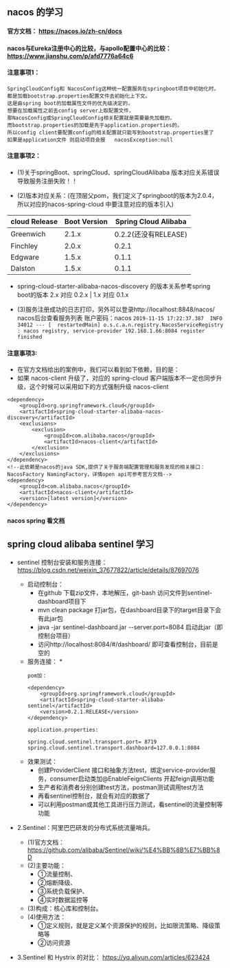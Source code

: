 
## nacos 的学习

#### 官方文档： https://nacos.io/zh-cn/docs

#### nacos与Eureka注册中心的比较，与apollo配置中心的比较： https://www.jianshu.com/p/afd7776a64c6

#### 注意事项1：
````
SpringCloudConfig和 NacosConfig这种统一配置服务在springboot项目中初始化时，
都是加载bootstrap.properties配置文件去初始化上下文。
这是由spring boot的加载属性文件的优先级决定的，
想要在加载属性之前去config server上取配置文件，
那NacosConfig或SpringCloudConfig相关配置就是需要最先加载的，
而bootstrap.properties的加载是先于application.properties的，
所以config client要配置config的相关配置就只能写到bootstrap.properties里了
如果是application文件 则启动项目会报   nacosException:null
````

#### 注意事项2：

* (1)关于springBoot、springCloud、springCloudAlibaba 版本对应关系错误导致服务注册失败！！

* (2)版本对应关系：(在顶层父pom，我们定义了springboot的版本为2.0.4，所以对应的nacos-spring-cloud 中要注意对应的版本引入)

|cloud Release |Boot Version|Spring Cloud Alibaba
|------|------|-----|
|Greenwich | 2.1.x | 0.2.2(还没有RELEASE)
|Finchley |	2.0.x |	0.2.1
|Edgware |	1.5.x |	0.1.1
|Dalston |	1.5.x |	0.1.1

* spring-cloud-starter-alibaba-nacos-discovery 的版本关系参考spring boot的版本 2.x 对应 0.2.x | 1.x 对应 0.1.x

* (3)服务注册成功的日志打印，另外可以登录http://localhost:8848/nacos/ nacos后台查看服务列表 账户密码：nacos
``
2019-11-15 17:22:37.387  INFO 34012 --- [  restartedMain] o.s.c.a.n.registry.NacosServiceRegistry  : nacos registry, service-provider 192.168.1.66:8084 register finished
``

#### 注意事项3:
* 在官方文档给出的案例中，我们可以看到如下依赖，目的是：
* 如果 nacos-client 升级了，对应的 spring-cloud 客户端版本不一定也同步升级，这个时候可以采用如下的方式强制升级 nacos-client

````
<dependency>
    <groupId>org.springframework.cloud</groupId>
    <artifactId>spring-cloud-starter-alibaba-nacos-discovery</artifactId>
    <exclusions>
        <exclusion>
            <groupId>com.alibaba.nacos</groupId>
            <artifactId>nacos-client</artifactId>
        </exclusion>
    </exclusions>
</dependency>
<!--此依赖是nacos的java SDK,提供了关于服务端配置管理和服务发现的相关接口： NacosFactory NamingFactory，详情open api可参考官方文档-->
<dependency>
    <groupId>com.alibaba.nacos</groupId>
    <artifactId>nacos-client</artifactId>
    <version>[latest version]</version>
</dependency>
````

#### nacos spring 看文档


## spring cloud alibaba sentinel 学习

* sentinel 控制台安装和服务连接：https://blog.csdn.net/weixin_37677822/article/details/87697076
  * 启动控制台：
    * 在github 下载zip文件，本地解压，git-bash 访问文件到sentinel-dashboard项目下
    * mvn clean package 打jar包，在dashboard目录下的target目录下会有此jar包
    * java -jar sentinel-dashboard.jar --server.port=8084 启动此jar（即控制台项目） 
    * 访问http://localhost:8084/#/dashboard/ 即可查看控制台，目前是空的
  * 服务连接：
    * 
    ````
    pom加：
    
    <dependency>
        <groupId>org.springframework.cloud</groupId>
        <artifactId>spring-cloud-starter-alibaba-sentinel</artifactId>
        <version>0.2.1.RELEASE</version>
    </dependency>
    
    application.properties:
    
    spring.cloud.sentinel.transport.port= 8719
    spring.cloud.sentinel.transport.dashboard=127.0.0.1:8084

    ````
  * 效果测试：
     * 创建ProviderClient 接口和抽象方法test，绑定service-provider服务，consumer启动类加@EnableFeignClients 开起feign调用功能
     * 生产者和消费者分别创建test方法，postman测试调用test方法
     * 再看sentinel控制台，就会有对应的数据了
     * 可以利用postman或其他工具进行压力测试，看sentinel的流量控制等功能

* 2.Sentinel：阿里巴巴研发的分布式系统流量哨兵。
   * (1)官方文档：https://github.com/alibaba/Sentinel/wiki/%E4%BB%8B%E7%BB%8D
   * (2)主要功能：
     *  ①流量控制、
     *  ②熔断降级、
     *  ③系统负载保护、
     *  ④实时数据监控等
  * (3)构成：核心库和控制台。
  * (4)使用方法：
    * ①定义规则，就是定义某个资源保护的规则，比如限流策略、降级策略等
    * ②访问资源
    
 * 3.Sentinel 和 Hystrix 的对比： https://yq.aliyun.com/articles/623424
